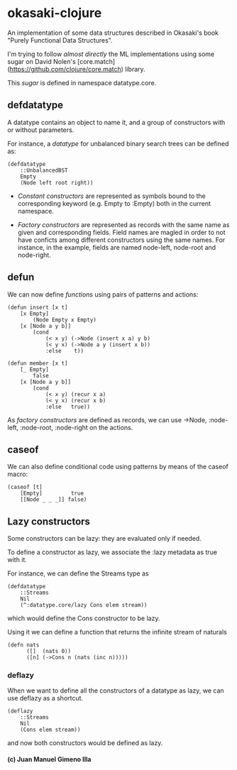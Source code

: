 # okasaki-clojure

An implementation of some data structures described in Okasaki's book "Purely 
Functional Data Structures".

I'm trying to follow _almost directly_ the ML implementations using some sugar on David Nolen's [core.match]
(https://github.com/clojure/core.match) library. 

This _sugar_ is defined in namespace datatype.core.

## defdatatype

A datatype contains an object to name it, and a group of constructors
with or without parameters.

For instance, a _datatype_ for unbalanced binary search trees can be defined as:

    (defdatatype
        ::UnbalancedBST
        Empty        
        (Node left root right)) 

* _Constant constructors_ are represented as symbols bound to the corresponding keyword (e.g. Empty to :Empty) 
both in the current namespace.

* _Factory constructors_ are represented as records with the same name as given  and corresponding fields. Field names are magled in order to not have conficts among different constructors using the same names. For instance, in the example, fields are named node-left, node-root and node-right.
  
## defun

We can now define  _functions_ using pairs of patterns and actions:

    (defun insert [x t]
        [x Empty] 
            (Node Empty x Empty)
        [x [Node a y b]]
            (cond 
                (< x y) (->Node (insert x a) y b)
                (< y x) (->Node a y (insert x b))
                :else    t))

    (defun member [x t]
        [_ Empty]
            false
        [x [Node a y b]]
            (cond
                (< x y) (recur x a)
                (< y x) (recur x b)
                :else   true))

As _factory constructors_ are defined as records, we can use ->Node,
:node-left, :node-root, :node-right on the actions.

## caseof

We can also define conditional code using patterns by means of the caseof
macro:

    (caseof [t]
        [Empty]         true
        [[Node _ _ _]] false)

## Lazy constructors

Some constructors can be lazy: they are evaluated only if needed. 

To define a constructor as lazy, we associate the :lazy metadata
as true with it.

For instance, we can define the Streams type as

    (defdatatype
        ::Streams
        Nil
        (^:datatype.core/lazy Cons elem stream))

which would define the Cons constructor to be lazy.

Using it we can define a function that returns the infinite stream of naturals

    (defn nats
          ([]  (nats 0))
          ([n] (->Cons n (nats (inc n)))))
          
### deflazy

When we want to define all the constructors of a datatype as lazy, we
can use deflazy as a shortcut.

    (deflazy
        ::Streams
        Nil
        (Cons elem stream))

and now both constructors would be defined as lazy.

#### (c) Juan Manuel Gimeno Illa

